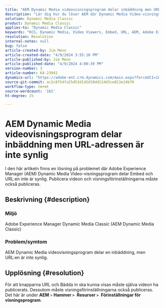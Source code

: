 ```yaml
---
title: "AEM Dynamic Media videovisningsprogram delar inbäddning men URL-adressen är inte synlig"
description: "Lär dig hur du löser AEM där Dynamic Media Video-visningsprogram delar en inbäddning, men URL:en är inte synlig."
solution: Dynamic Media Classic
product: Dynamic Media Classic
applies-to: "Dynamic Media Classic"
keywords: "KCS, Dynamic Media, Video Viewers, Embed, URL, AEM, Adobe Experience Manager, Troubleshooting"
resolution: Resolution
internal-notes: null
bug: false
article-created-by: Jim Menn
article-created-date: "4/9/2024 3:55:18 PM"
article-published-by: Jim Menn
article-published-date: "4/9/2024 4:00:39 PM"
version-number: 3
article-number: KA-23941
dynamics-url: "https://adobe-ent.crm.dynamics.com/main.aspx?forceUCI=1&pagetype=entityrecord&etn=knowledgearticle&id=6326bb8c-89f6-ee11-a1fe-6045bd006268"
source-git-commit: ac2c8754fa25d53d145d10dd124d3ce813e14b70
workflow-type: tm+mt
source-wordcount: '162'
ht-degree: 1%

---
```


# AEM Dynamic Media videovisningsprogram delar inbäddning men URL-adressen är inte synlig


I den här artikeln finns en lösning på problemet där Adobe Experience Manager (AEM) Dynamic Media Video-visningsprogram delar Embed och URL:en inte är synlig. Publicera videon och visningsförinställningarna måste också publiceras.

## Beskrivning {#description}


### Miljö<b> </b>

Adobe Experience Manager Dynamic Media Classic (AEM Dynamic Media Classic)

### Problem/symtom

AEM Dynamic Media videovisningsprogram delar en inbäddning, men URL:en är inte synlig.


## Upplösning {#resolution}


För att knapparna URL och Bädda in ska kunna visas måste själva videon ha publicerats. Dessutom måste visningsförinställningarna också publiceras. Det här är under <b>AEM</b> `>`  <b>Hammer `>` </b> <b>Resurser `>` </b> <b>Förinställningar för visningsprogram</b>.
